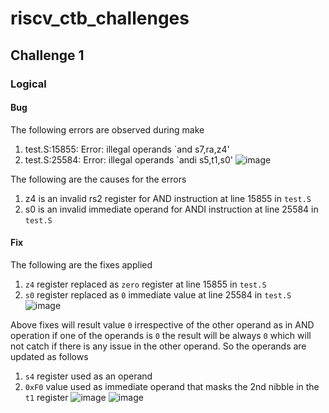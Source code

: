 # riscv_ctb_challenges
## Challenge 1
### Logical
#### Bug
The following errors are observed during make
1. test.S:15855: Error: illegal operands `and s7,ra,z4'
2. test.S:25584: Error: illegal operands `andi s5,t1,s0'
![image](https://github.com/vyomasystems-lab/riscv-ctb-challenge-SureshKarthik/assets/7915301/223a319d-3e38-469d-b4ba-fa1f588b524c)

The following are the causes for the errors
1. z4 is an invalid rs2 register for AND instruction at line 15855 in `test.S`
2. s0 is an invalid immediate operand for ANDI instruction at line 25584 in `test.S`
#### Fix
The following are the fixes applied
1. `z4` register replaced as `zero` register at line 15855 in `test.S`
2. `s0` register replaced as `0` immediate value at line 25584 in `test.S`
![image](https://github.com/vyomasystems-lab/riscv-ctb-challenge-SureshKarthik/assets/7915301/7602356e-5f8c-4533-8a89-8c6bf7ff5383)

Above fixes will result value `0` irrespective of the other operand as in AND operation if one of the operands is `0` the result will be always `0` which will not catch if there is any issue in the other operand. So the operands are updated as follows 
1. `s4` register used as an operand
2. `0xF0` value used as immediate operand that masks the 2nd nibble in the `t1` register
![image](https://github.com/vyomasystems-lab/riscv-ctb-challenge-SureshKarthik/assets/7915301/f8b4def1-41f4-4332-a719-4285194aeb70)
![image](https://github.com/vyomasystems-lab/riscv-ctb-challenge-SureshKarthik/assets/7915301/024e2dd9-68b9-48f2-937f-fc2f90af51ab)
